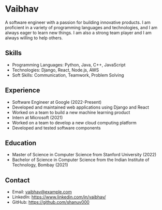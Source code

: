 # Vaibhav

A software engineer with a passion for building innovative products. I am proficient in a variety of programming languages and technologies, and I am always eager to learn new things. I am also a strong team player and I am always willing to help others.

## Skills

* Programming Languages: Python, Java, C++, JavaScript
* Technologies: Django, React, Node.js, AWS
* Soft Skills: Communication, Teamwork, Problem Solving

## Experience

* Software Engineer at Google (2022-Present)
* Developed and maintained web applications using Django and React
* Worked on a team to build a new machine learning product
* Intern at Microsoft (2021)
* Worked on a team to develop a new cloud computing platform
* Developed and tested software components

## Education

* Master of Science in Computer Science from Stanford University (2022)
* Bachelor of Science in Computer Science from the Indian Institute of Technology, Bombay (2021)

## Contact

* Email: vaibhav@example.com
* LinkedIn: https://www.linkedin.com/in/vaibhav/
* GitHub: https://github.com/shanuv000
